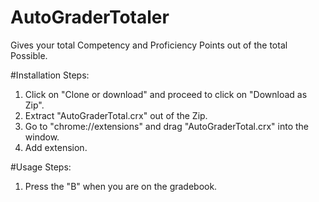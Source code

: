 # AutoGraderTotaler
Gives your total Competency and Proficiency Points out of the total Possible.

#Installation Steps:
1) Click on "Clone or download" and proceed to click on "Download as Zip".
2) Extract "AutoGraderTotal.crx" out of the Zip.
3) Go to "chrome://extensions" and drag "AutoGraderTotal.crx" into the window.
4) Add extension.

#Usage Steps:
1) Press the "B" when you are on the gradebook.
